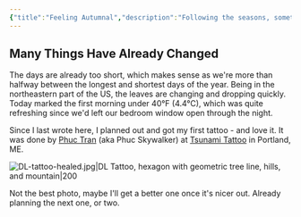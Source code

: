 ```yaml
---
{"title":"Feeling Autumnal","description":"Following the seasons, something has to fall","date":"2021-10-18","tags":["status","seasons","tattoo"],"dg-publish":true,"created":"2021-10-18T11:38:42","updated":"2025-08-09T22:40:39-04:00","permalink":"/notes/2021/feeling-autumnal/","dgPassFrontmatter":true,"noteIcon":"3"}
---
```



## Many Things Have Already Changed

The days are already too short, which makes sense as we're more than halfway between the longest and shortest days of the year. Being in the northeastern part of the US, the leaves are changing and dropping quickly. Today marked the first morning under 40°F (4.4°C), which was quite refreshing since we'd left our bedroom window open through the night.

Since I last wrote here, I planned out and got my first tattoo - and love it. It was done by [Phuc Tran](https://www.phucskywalker.com/) (aka Phuc Skywalker) at [Tsunami Tattoo](https://www.tsunamitattoo.com/) in Portland, ME.

![DL-tattoo-healed.jpg|DL Tattoo, hexagon with geometric tree line, hills, and mountain|200](/img/user/fs/2022/DL-tattoo-healed.jpg)

Not the best photo, maybe I'll get a better one once it's nicer out. Already planning the next one, or two.
